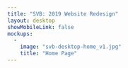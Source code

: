 ```yaml
---
title: "SVB: 2019 Website Redesign"
layout: desktop
showMobileLink: false
mockups:
  -
    image: "svb-desktop-home_v1.jpg"
    title: "Home Page"
---
```

